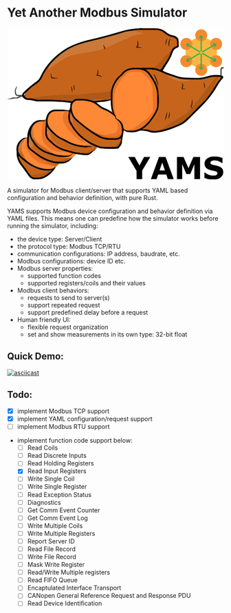 # Yet Another Modbus Simulator

![YAMS](yams.png)


A simulator for Modbus client/server that supports YAML based configuration and behavior definition, with pure Rust.

YAMS supports Modbus device configuration and behavior definition via YAML files. This means one can predefine how the
simulator works before running the simulator, including:

- the device type: Server/Client
- the protocol type: Modbus TCP/RTU
- communication configurations: IP address, baudrate, etc.
- Modbus configurations: device ID etc.
- Modbus server properties:
    - supported function codes
    - supported registers/coils and their values
- Modbus client behaviors:
    - requests to send to server(s)
    - support repeated request
    - support predefined delay before a request
- Human friendly UI:
    - flexible request organization
    - set and show measurements in its own type: 32-bit float

## Quick Demo:

[![asciicast](https://asciinema.org/a/451879.png)](https://asciinema.org/a/451879)

## Todo:

- [x] implement Modbus TCP support
- [x] implement YAML configuration/request support
- [ ] implement Modbus RTU support
- implement function code support below:
  - [ ] Read Coils
  - [ ] Read Discrete Inputs
  - [ ] Read Holding Registers
  - [x] Read Input Registers
  - [ ] Write Single Coil
  - [ ] Write Single Register
  - [ ] Read Exception Status
  - [ ] Diagnostics
  - [ ] Get Comm Event Counter
  - [ ] Get Comm Event Log
  - [ ] Write Multiple Coils
  - [ ] Write Multiple Registers
  - [ ] Report Server ID
  - [ ] Read File Record
  - [ ] Write File Record
  - [ ] Mask Write Register
  - [ ] Read/Write Multiple registers
  - [ ] Read FIFO Queue
  - [ ] Encaptulated Interface Transport
  - [ ] CANopen General Reference Request and Response PDU
  - [ ] Read Device Identification
